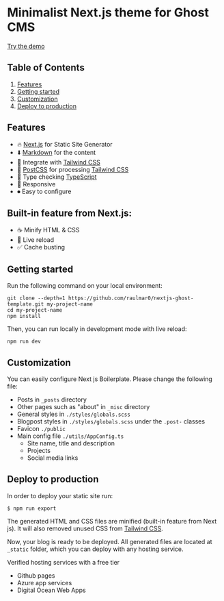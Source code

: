 # Minimalist Next.js theme for Ghost CMS 

[Try the demo](https://raulmar0.github.io/nextjs-md-theme/)

##  Table of Contents
1. [Features](#Features)
2. [Getting started](#getting-started)
3. [Customization](#customization)
3. [Deploy to production](#deploy-to-production)


## Features

- 🔥 [Next.js](https://nextjs.org) for Static Site Generator
- ⬇️ [Markdown](https://www.markdownguide.org/getting-started/) for the content
- 🎨 Integrate with [Tailwind CSS](https://tailwindcss.com)
- 💅 [PostCSS](https://postcss.org) for processing [Tailwind CSS](https://tailwindcss.com)
- 🎉 Type checking [TypeScript](https://www.typescriptlang.org)
- 📱 Responsive
- ⏺ Easy to configure
## Built-in feature from Next.js:

- ☕ Minify HTML & CSS
- 💨 Live reload
- ✅ Cache busting


## Getting started

Run the following command on your local environment:

```
git clone --depth=1 https://github.com/raulmar0/nextjs-ghost-template.git my-project-name
cd my-project-name
npm install
```

Then, you can run locally in development mode with live reload:

```
npm run dev
```

## Customization

You can easily configure Next js Boilerplate. Please change the following file:

- Posts in `_posts` directory
- Other pages such as "about" in `_misc` directory
- General styles in `./styles/globals.scss`
- Blogpost styles in `./styles/globals.scss` under the `.post-` classes
- Favicon `./public`
- Main config file `./utils/AppConfig.ts`
  - Site name, title and description
  - Projects
  - Social media links


## Deploy to production

In order to deploy your static site run:

```
$ npm run export
```

The generated HTML and CSS files are minified (built-in feature from Next js). It will also removed unused CSS from [Tailwind CSS](https://tailwindcss.com).

Now, your blog is ready to be deployed. All generated files are located at `_static` folder, which you can deploy with any hosting service.

Verified hosting services with a free tier
- Github pages
- Azure app services
- Digital Ocean Web Apps
